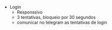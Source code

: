 
- Login  
	- Responssivo  
	- 3 tentativas, bloqueio por 30 segundos
	- comunicar no telegram as tentativas de login
	

